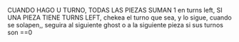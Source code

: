CUANDO HAGO U TURNO, TODAS LAS PIEZAS SUMAN 1 en turns left, SI UNA PIEZA TIENE TURNS LEFT, chekea el turno que sea, y lo sigue, cuando se solapen,, seguira al siguiente ghost o a la siguiente pieza si sus turnos son ==0
